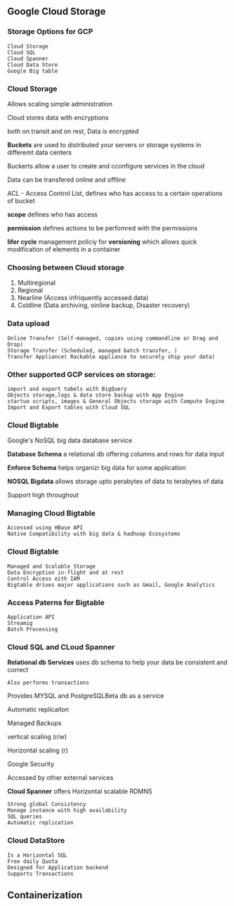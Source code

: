 ## Google Cloud Storage

### Storage Options for GCP

    Cloud Storage
    Cloud SQL
    Cloud Spanner
    Cloud Data Store
    Google Big table

### Cloud Storage

Allows scaling 
simple administration

Cloud stores data with encryptions

both on transit and on rest, Data is encrypted

__Buckets__ are used to distributed your servers or storage systems in differemt data centers

Buckerts allow a user to create and cconfigure services in the cloud

Data can be transfered online and offline 

ACL - Access Control List, defines who has access to a certain operations of bucket

__scope__ defines who has access

__permission__ defines actions to be perfomred with the permissions

__lifer cycle__ management policiy for __versioning__ which allows quick modification of elements in a container


### Choosing between Cloud storage

1. Multiregional
2. Regional
3. Nearline (Access infriquently accessed data)
4. Coldline  (Data archiving, oinline backup, Disaster recovery)

### Data upload 

    Online Transfer (Self-managed, copies using commandline or Drag and Drop)
    Storage Transfer (Scheduled, managed batch transfer, )
    Transfer Appliance( Rackable appliance to securely ship your data)

### Other supported GCP services on storage:

    import and export tabels with BigQuery
    Objects storage,logs & data store backup with App Engine
    startuo scripts, images & General Objects storage with Compute Engine
    Import and Export tables with Cloud SQL
### Cloud Bigtable

Google's NoSQL big data database service

__Database Schema__ a relational db offering columns and rows for data input 

__Enforce Schema__ helps organizr big data for some application

__NOSQL Bigdata__ allows storage upto perabytes of data to terabytes of data 

Support high throughout 

### Managing Cloud Bigtable

    Accessed using HBase API
    Native Compatibility with big data & hadhoop Ecosystems

### Cloud Bigtable 

    Managed and Scalable Storage
    Data Encryption in-flight and at rest
    Control Access eith IAM
    Bigtable drives major applications such as Gmail, Google Analytics

### Access Paterns for Bigtable

    Application API 
    Streamig
    Batch Processing


### Cloud SQL and CLoud Spanner

__Relational db Services__  uses db schema to help your data be consistent and correct 

    Also performs transactions 

Provides   MYSQL  and PostgreSQLBeta db as a service

Automatic replicaiton

Managed Backups

vertical scaling (r/w)

Horizontal scaling (r)

Google Security

Accessed by other external services


__Cloud Spanner__ offers Horizontal scalable RDMNS

    Strong global Consistency
    Manage instance with high availability
    SQL queries
    Automatic replication

### Cloud DataStore

    Is a Horizontal SQL
    Free daily Quota
    Designed for Application backend
    Supports Transactions


## Containerization
